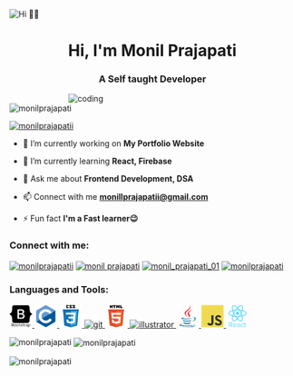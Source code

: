![Hi 👋🏻](https://user-images.githubusercontent.com/99136041/232229973-270c5130-30ea-440e-8d2b-fc81bffe3376.gif)



<h1 align="center" style = "bold"><bold>Hi, I'm Monil Prajapati</bold></h1>
<h3 align="center">A Self taught Developer</h3>
<img align = "right" src="https://camo.githubusercontent.com/cae12fddd9d6982901d82580bdf321d81fb299141098ca1c2d4891870827bf17/68747470733a2f2f6d69726f2e6d656469756d2e636f6d2f6d61782f313336302f302a37513379765349765f7430696f4a2d5a2e676966" alt="coding" width="400">

<p align="left"> <img src="https://komarev.com/ghpvc/?username=monilprajapati&label=Profile%20views&color=772eff&style=flat" alt="monilprajapati" /> </p>

<p align="left"> <a href="https://twitter.com/monilprajapatii" target="blank"><img src="https://img.shields.io/twitter/follow/monilprajapatii?logo=twitter&style=for-the-badge" alt="monilprajapatii" /></a> </p>

- 🔭 I’m currently working on **My Portfolio Website**

- 🌱 I’m currently learning **React, Firebase**

- 💬 Ask me about **Frontend Development, DSA**

- 📫 Connect with me **monillprajapatii@gmail.com**

- ⚡ Fun fact **I'm a Fast learner😉**

<h3 align="left">Connect with me:</h3>
<p align="left">
<a href="https://twitter.com/monilprajapatii" target="blank"><img align="center" src="https://raw.githubusercontent.com/rahuldkjain/github-profile-readme-generator/master/src/images/icons/Social/twitter.svg" alt="monilprajapatii" height="30" width="40" /></a>
<a href="https://linkedin.com/in/monil prajapati" target="blank"><img align="center" src="https://raw.githubusercontent.com/rahuldkjain/github-profile-readme-generator/master/src/images/icons/Social/linked-in-alt.svg" alt="monil prajapati" height="30" width="40" /></a>
<a href="https://instagram.com/monil_prajapati_01" target="blank"><img align="center" src="https://raw.githubusercontent.com/rahuldkjain/github-profile-readme-generator/master/src/images/icons/Social/instagram.svg" alt="monil_prajapati_01" height="30" width="40" /></a>
<a href="https://www.leetcode.com/monilprajapati" target="blank"><img align="center" src="https://raw.githubusercontent.com/rahuldkjain/github-profile-readme-generator/master/src/images/icons/Social/leet-code.svg" alt="monilprajapati" height="30" width="40" /></a>
</p>


<h3 align="left">Languages and Tools:</h3>
<p align="left"> <a href="https://getbootstrap.com" target="_blank" rel="noreferrer"> <img src="https://raw.githubusercontent.com/devicons/devicon/master/icons/bootstrap/bootstrap-plain-wordmark.svg" alt="bootstrap" width="40" height="40"/> </a> <a href="https://www.cprogramming.com/" target="_blank" rel="noreferrer"> <img src="https://raw.githubusercontent.com/devicons/devicon/master/icons/c/c-original.svg" alt="c" width="40" height="40"/> </a> <a href="https://www.w3schools.com/css/" target="_blank" rel="noreferrer"> <img src="https://raw.githubusercontent.com/devicons/devicon/master/icons/css3/css3-original-wordmark.svg" alt="css3" width="40" height="40"/> </a> <a href="https://git-scm.com/" target="_blank" rel="noreferrer"> <img src="https://www.vectorlogo.zone/logos/git-scm/git-scm-icon.svg" alt="git" width="40" height="40"/> </a> <a href="https://www.w3.org/html/" target="_blank" rel="noreferrer"> <img src="https://raw.githubusercontent.com/devicons/devicon/master/icons/html5/html5-original-wordmark.svg" alt="html5" width="40" height="40"/> </a> <a href="https://www.adobe.com/in/products/illustrator.html" target="_blank" rel="noreferrer"> <img src="https://www.vectorlogo.zone/logos/adobe_illustrator/adobe_illustrator-icon.svg" alt="illustrator" width="40" height="40"/> </a> <a href="https://www.java.com" target="_blank" rel="noreferrer"> <img src="https://raw.githubusercontent.com/devicons/devicon/master/icons/java/java-original.svg" alt="java" width="40" height="40"/> </a> <a href="https://developer.mozilla.org/en-US/docs/Web/JavaScript" target="_blank" rel="noreferrer"> <img src="https://raw.githubusercontent.com/devicons/devicon/master/icons/javascript/javascript-original.svg" alt="javascript" width="40" height="40"/> </a> <a href="https://reactjs.org/" target="_blank" rel="noreferrer"> <img src="https://raw.githubusercontent.com/devicons/devicon/master/icons/react/react-original-wordmark.svg" alt="react" width="40" height="40"/> </a> </p>

<p><img align="left" src="https://github-readme-stats.vercel.app/api/top-langs?username=monilprajapati&show_icons=true&theme=dark&title_color=576cbc&locale=en&layout=compact" alt="monilprajapati" /></p>

<p>&nbsp;<img align="center" src="https://github-readme-stats.vercel.app/api?username=monilprajapati&show_icons=true&theme=dark&title_color=576cbc&locale=en" alt="monilprajapati" /></p>

<p><img align="center" src="https://github-readme-streak-stats.herokuapp.com/?user=monilprajapati&theme=dark" alt="monilprajapati" /></p>

